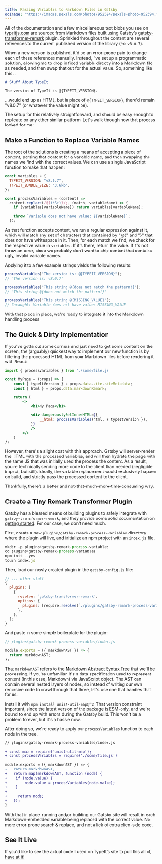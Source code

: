 ```yaml
---
title: Passing Variables to Markdown Files in Gatsby
ogImage: "https://images.pexels.com/photos/952594/pexels-photo-952594.jpeg?auto=compress&cs=tinysrgb&dpr=2&h=750&w=1200"
---
```


All of the documentation and a few miscellaneous text blobs you see on [typeitjs.com](http://typeitjs.com) are sourced from Markdown files built using Gatsby's [gatsby-transformer-remark](https://www.gatsbyjs.com/plugins/gatsby-transformer-remark/) plugin. Sprinkled throughout the content are several references to the current published version of the library (ex: `v8.0.7`).

When a new version is published, it'd be an error-prone pain to change each of these references manually. Instead, I've set up a programmatic solution, allowing me to drop in fixed variable directly into a Markdown file as needed, and then swap that out for the actual value. So, something like this...

```markdown
# Stuff About TypeIt

The version of TypeIt is @{TYPEIT_VERSION}.
```

...would end up as HTML, but in place of `@{TYPEIT_VERSION}`, there'd remain "v8.0.7" (or whatever the value might be).

The setup for this relatively straightforward, and should be easy enough to replicate on any other similar platform. Let's walk through how that process looked for me:

## Make a Function to Replace Variable Names

The root of the solutions is creating a means of accepting a piece of content, parsing that content for a variable name, and then swapping the names we find with the correct values. We can use a single JavaScript function to make that happen:

```js
const variables = {
  TYPEIT_VERSION: "v8.0.7",
  TYPEIT_BUNDLE_SIZE: "3.6kb",
};

const processVariables = (content) =>
  content.replace(/@{(\S+)}/g, (match, variableName) => {
    if (variables[variableName]) return variables[variableName];

    throw `Variable does not have value: ${variableName}`;
  });
```

As that function accepts content, we run a regular expression against it, which will match any set of characters that contained by "@{" and "}" that does _not_ have whitespace in it. Then, for each match we find, we check for the respective value in `variables`. If it's there, return the value. If it's not throw an error, since we probably don't want to ship content that contains ugly, invalid variable names.

Applying it to a few example strings yields the following results:

```js
processVariables("The version is: @{TYPEIT_VERSION}");
// 'The version is: v8.0.7'

processVariables("This string @{does not match the pattern!}");
// 'This string @{does not match the pattern!}'

processVariables("This string @{MISSING_VALUE}");
// Uncaught: Variable does not have value: MISSING_VALUE
```

With that piece in place, we're ready to integrate it into the Markdown handling process.

## The Quick & Dirty Implementation

If you've gotta cut some corners and just need to get some content on the screen, the (arguably) quickest way to implement our new function is by filtering the processed HTML from your Markdown files before rendering it with React:

```jsx
import { processVariables } from './some/file.js

const MyPage = (props) => {
    const { typeItVersion } = props.data.site.siteMetadata;
    const { html } = props.data.markdownRemark;

    return (
        <>
            <h1>My Page</h1>

            <div dangerouslySetInnerHTML={{
                __html: processVariables(html, { typeItVersion }),
            }}
            />
        </>
    )
};
```

However, there's a slight cost with this approach. Gatsby will server-render the HTML with the processed variables, and will then hydrate the page with the same JS that was initially used the process the content. As a result, you're technically sending more code to the client than needed (negligible impact, but still). Ideally, the variable replacement would exclusively happen on build, and strictly pass the processed content to the client.

Thankfully, there's a better and not-that-much-more-time-consuming way.

## Create a Tiny Remark **Transformer Plugin**

Gatsby has a blessed means of building plugins to safely integrate with `gatsby-transformer-remark`, and they provide some solid documentation on [getting started](https://www.gatsbyjs.com/tutorial/remark-plugin-tutorial/). For our case, we don't need much.

First, create a new `plugins/gatsby-remark-process-variables` directory where the plugin will live, and initialize an npm project with an `index.js` file.

```jsx
mkdir -p plugins/gatsby-remark-process-variables
cd plugins/gatsby-remark-process-variables
npm init --yes
touch index.js
```

Then, load our newly created plugin in the `gatsby-config.js` file:

```jsx
// ... other stuff
{
  plugins: [
    {
      resolve: `gatsby-transformer-remark`,
      options: {
        plugins: [require.resolve(`./plugins/gatsby-remark-process-variables`)],
      },
    },
  ];
}
```

And paste in some simple boilerplate for the plugin:

```jsx
// plugins/gatsby-remark-process-variables/index.js

module.exports = ({ markdownAST }) => {
  return markdownAST;
};
```

That `markdownAST` refers to the [Markdown Abstract Syntax Tree](https://github.com/syntax-tree/mdast) that we'll be processing. If you're unfamiliar, it's a data specification used to represent content (in this case, Markdown) via JavaScript object. The AST can contain several nested layers of nodes, so instead of writing our own recursive code to crawl through that three, let's use one that handles that for us.

Install it with `npm install unist-util-map@^2`. That version constraint important, since the latest version of the package is ESM-only, and we're bound to end up with errors during the Gatsby build. This won't be a problem forever, but it's a hassle now.

After doing so, we're ready to apply our `processVariables` function to each node in the tree.

```diff
// plugins/gatsby-remark-process-variables/index.js

+ const map = require('unist-util-map');
+ const processVariables = require('./some/file.js')

module.exports = ({ markdownAST }) => {
-	return markdownAST;
+	return map(markdownAST, function (node) {
+    if (node.value) {
+        node.value = processVariables(node.value);
+    }
+
+     return node;
+   });
}
```

With that in place, running and/or building our Gatsby site will result in each Markdown-embedded variable being replaced with the correct value. No more error-prone search & replace, and not a lick of extra clien-side code.

## See It Live

If you'd like to see the actual code I used on TypeIt's site to pull this all of, [have at it!](https://github.com/alexmacarthur/typeit-site-gatsby/blob/cf2f72ec02a27921f30b93d12aba7703f9ac396b/plugins/gatsby-remark-process-variables/index.js)
